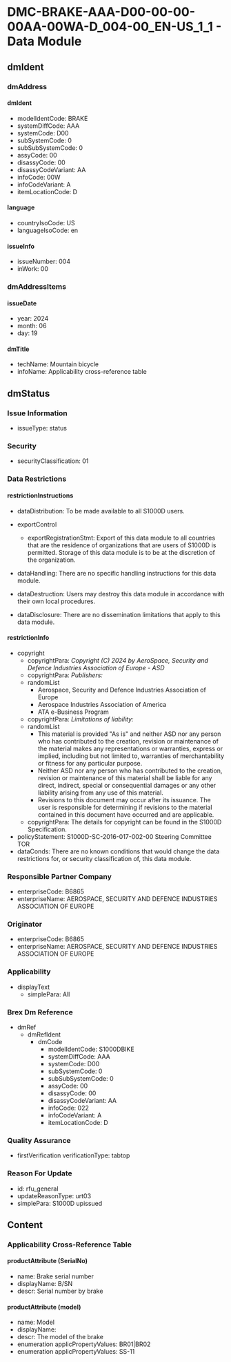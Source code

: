 # DMC-BRAKE-AAA-D00-00-00-00AA-00WA-D_004-00_EN-US_1_1 - Data Module

## dmIdent

### dmAddress

#### dmIdent

*   modelIdentCode: BRAKE
*   systemDiffCode: AAA
*   systemCode: D00
*   subSystemCode: 0
*   subSubSystemCode: 0
*   assyCode: 00
*   disassyCode: 00
*   disassyCodeVariant: AA
*   infoCode: 00W
*   infoCodeVariant: A
*   itemLocationCode: D

#### language

*   countryIsoCode: US
*   languageIsoCode: en

#### issueInfo

*   issueNumber: 004
*   inWork: 00

### dmAddressItems

#### issueDate

*   year: 2024
*   month: 06
*   day: 19

#### dmTitle

*   techName: Mountain bicycle
*   infoName: Applicability cross-reference table

## dmStatus

### Issue Information

*   issueType: status

### Security

*   securityClassification: 01

### Data Restrictions

#### restrictionInstructions

*   dataDistribution: To be made available to all S1000D users.

*   exportControl
    *   exportRegistrationStmt: 
        Export of this data module to all countries that are the residence of organizations that are users of S1000D is permitted. Storage of this data module is to be at the discretion of the organization.

*   dataHandling: There are no specific handling instructions for this data module.

*   dataDestruction: Users may destroy this data module in accordance with their own local procedures.

*   dataDisclosure: There are no dissemination limitations that apply to this data module.

#### restrictionInfo

*   copyright
    *   copyrightPara: *Copyright (C) 2024 by AeroSpace, Security and Defence Industries Association of Europe - ASD*
    *   copyrightPara: *Publishers:*
    *   randomList
        *   Aerospace, Security and Defence Industries Association of Europe
        *   Aerospace Industries Association of America
        *   ATA e-Business Program
    *   copyrightPara: *Limitations of liability:*
    *   randomList
        *   This material is provided "As is" and neither ASD nor any person who has contributed to the creation, revision or maintenance of the material makes any representations or warranties, express or implied, including but not limited to, warranties of merchantability or fitness for any particular purpose.
        *   Neither ASD nor any person who has contributed to the creation, revision or maintenance of this material shall be liable for any direct, indirect, special or consequential damages or any other liability arising from any use of this material.
        *   Revisions to this document may occur after its issuance. The user is responsible for determining if revisions to the material contained in this document have occurred and are applicable.
    *   copyrightPara: The details for copyright can be found in the S1000D Specification.
*   policyStatement: S1000D-SC-2016-017-002-00 Steering Committee TOR
*   dataConds: There are no known conditions that would change the data restrictions for, or security classification of, this data module.

### Responsible Partner Company

*   enterpriseCode: B6865
*   enterpriseName: AEROSPACE, SECURITY AND DEFENCE INDUSTRIES ASSOCIATION OF EUROPE

### Originator

*   enterpriseCode: B6865
*   enterpriseName: AEROSPACE, SECURITY AND DEFENCE INDUSTRIES ASSOCIATION OF EUROPE

### Applicability

*   displayText
    *   simplePara: All

### Brex Dm Reference

*   dmRef
    *   dmRefIdent
        *   dmCode
            *   modelIdentCode: S1000DBIKE
            *   systemDiffCode: AAA
            *   systemCode: D00
            *   subSystemCode: 0
            *   subSubSystemCode: 0
            *   assyCode: 00
            *   disassyCode: 00
            *   disassyCodeVariant: AA
            *   infoCode: 022
            *   infoCodeVariant: A
            *   itemLocationCode: D

### Quality Assurance

*   firstVerification verificationType: tabtop

### Reason For Update

*   id: rfu_general
*   updateReasonType: urt03
*   simplePara: S1000D upissued

## Content

### Applicability Cross-Reference Table

#### productAttribute (SerialNo)

*   name: Brake serial number
*   displayName: B/SN
*   descr: Serial number by brake

#### productAttribute (model)

*   name: Model
*   displayName: 
*   descr: The model of the brake
*   enumeration applicPropertyValues: BR01|BR02
*   enumeration applicPropertyValues: SS-11